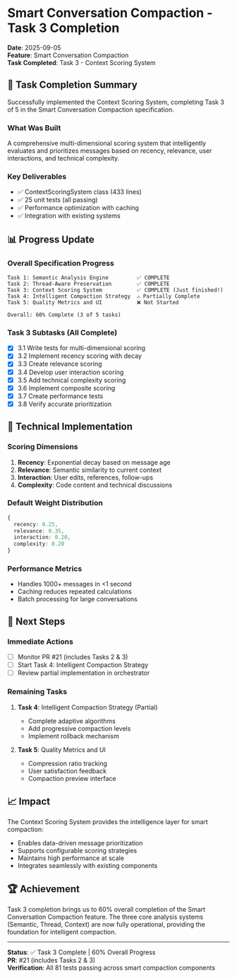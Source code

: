 # Smart Conversation Compaction - Task 3 Completion

**Date**: 2025-09-05  
**Feature**: Smart Conversation Compaction  
**Task Completed**: Task 3 - Context Scoring System  

## 🎯 Task Completion Summary

Successfully implemented the Context Scoring System, completing Task 3 of 5 in the Smart Conversation Compaction specification.

### What Was Built
A comprehensive multi-dimensional scoring system that intelligently evaluates and prioritizes messages based on recency, relevance, user interactions, and technical complexity.

### Key Deliverables
- ✅ ContextScoringSystem class (433 lines)
- ✅ 25 unit tests (all passing)
- ✅ Performance optimization with caching
- ✅ Integration with existing systems

## 📊 Progress Update

### Overall Specification Progress
```
Task 1: Semantic Analysis Engine         ✅ COMPLETE
Task 2: Thread-Aware Preservation        ✅ COMPLETE
Task 3: Context Scoring System           ✅ COMPLETE (Just finished!)
Task 4: Intelligent Compaction Strategy  ⚠️ Partially Complete
Task 5: Quality Metrics and UI           ❌ Not Started

Overall: 60% Complete (3 of 5 tasks)
```

### Task 3 Subtasks (All Complete)
- [x] 3.1 Write tests for multi-dimensional scoring
- [x] 3.2 Implement recency scoring with decay
- [x] 3.3 Create relevance scoring
- [x] 3.4 Develop user interaction scoring
- [x] 3.5 Add technical complexity scoring
- [x] 3.6 Implement composite scoring
- [x] 3.7 Create performance tests
- [x] 3.8 Verify accurate prioritization

## 🔧 Technical Implementation

### Scoring Dimensions
1. **Recency**: Exponential decay based on message age
2. **Relevance**: Semantic similarity to current context
3. **Interaction**: User edits, references, follow-ups
4. **Complexity**: Code content and technical discussions

### Default Weight Distribution
```typescript
{
  recency: 0.25,
  relevance: 0.35,
  interaction: 0.20,
  complexity: 0.20
}
```

### Performance Metrics
- Handles 1000+ messages in <1 second
- Caching reduces repeated calculations
- Batch processing for large conversations

## 🚀 Next Steps

### Immediate Actions
- [ ] Monitor PR #21 (includes Tasks 2 & 3)
- [ ] Start Task 4: Intelligent Compaction Strategy
- [ ] Review partial implementation in orchestrator

### Remaining Tasks
1. **Task 4**: Intelligent Compaction Strategy (Partial)
   - Complete adaptive algorithms
   - Add progressive compaction levels
   - Implement rollback mechanism

2. **Task 5**: Quality Metrics and UI
   - Compression ratio tracking
   - User satisfaction feedback
   - Compaction preview interface

## 📈 Impact

The Context Scoring System provides the intelligence layer for smart compaction:
- Enables data-driven message prioritization
- Supports configurable scoring strategies
- Maintains high performance at scale
- Integrates seamlessly with existing components

## 🏆 Achievement

Task 3 completion brings us to 60% overall completion of the Smart Conversation Compaction feature. The three core analysis systems (Semantic, Thread, Context) are now fully operational, providing the foundation for intelligent compaction.

---

**Status**: ✅ Task 3 Complete | 60% Overall Progress  
**PR**: #21 (includes Tasks 2 & 3)  
**Verification**: All 81 tests passing across smart compaction components